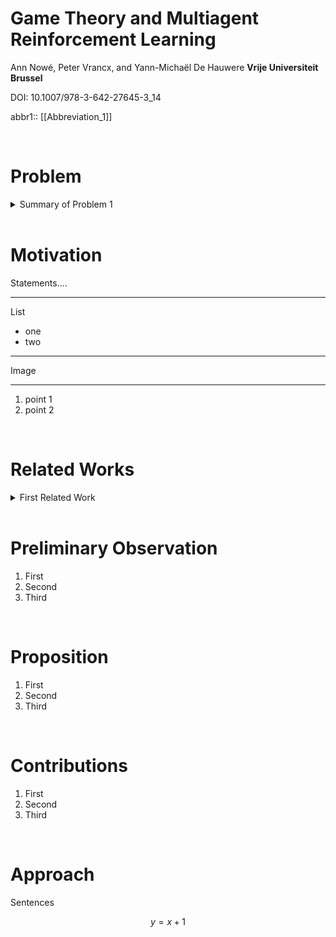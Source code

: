 

# Game Theory and Multiagent Reinforcement Learning
Ann Nowé, Peter Vrancx, and Yann-Michaël De Hauwere
**Vrije Universiteit Brussel**

DOI: 10.1007/978-3-642-27645-3_14

abbr1:: [[Abbreviation_1]] 

<br>

# Problem
<details>
	<summary class="dropdn-summary">
		Summary of Problem 1
	</summary>
	<div class="dropdn-div">
		Detailed View on Problem 1, here remove the following detail and write according to your own requirements.
		<details>
		<summary class="dropdn-subsummary">
			Sub Summary of Problem 1 
		</summary>
		<div class="dropdn-subdiv">
			This is detailed view of sub summary of problem 1. 
		</div>
	</details>
	</div>
	<br>
</details>

<br>

# Motivation
Statements....

---

List
- one
- two

---

Image

---

1. point 1
2. point 2

<br>

# Related Works
<details>
	<summary class="dropdn-summary">
		First Related Work
	</summary>
	<div class="dropdn-div">
		<details>
			<summary class="dropdn-subsummary">
				First Sub Related work
			</summary>
			<div class="dropdn-subdiv">
				first
			</div>
		</details>
		
		<details>
			<summary class="dropdn-subsummary">
				Second Sub Related Work
			</summary>
			<div class="dropdn-subdiv">
				Second
			</div>
		</details>
		
		<details>
			<summary class="dropdn-subsummary">
				Thord Sub Related Work
			</summary>
			<div class="dropdn-subdiv">
				Third
			</div>
		</details>
		
	</div>
	<br>
</details>

<br>

# Preliminary Observation
1. First
2. Second
3. Third

<br>

# Proposition
1. First
2. Second
3. Third

<br>

# Contributions
1. First 
2. Second
3. Third

<br>

# Approach
Sentences

$$y=x+1$$
